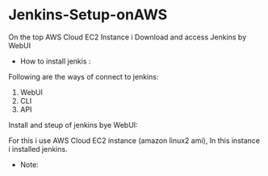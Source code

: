 # Jenkins-Setup-onAWS
On the top AWS Cloud EC2 Instance i Download and access Jenkins by WebUI

 - How to install jenkis :

Following are the ways of connect to jenkins:

1. WebUI 
2. CLI
3. API

Install and steup of jenkins bye WebUI:
 
For this i use AWS Cloud EC2 instance (amazon linux2 ami), In this instance i installed jenkins.

 - Note:
